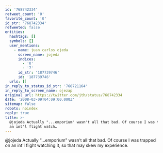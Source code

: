 ```yaml
---
id: '768742334'
retweet_count: '0'
favorite_count: '0'
id_str: '768742334'
retweeted: false
entities:
  hashtags: []
  symbols: []
  user_mentions:
    - name: juan carlos ojeda
      screen_name: jojeda
      indices:
        - '0'
        - '7'
      id_str: '187739746'
      id: '187739746'
  urls: []
in_reply_to_status_id_str: '768721164'
in_reply_to_screen_name: ojezap
original_url: https://twitter.com/jth/status/768742334
date: '2008-03-09T04:09:00.000Z'
sitemap: false
robots: noindex
reply: true
title: >-
  @jojeda Actually "...emporium" wasn't all that bad. Of course I was trapped on
  an int'l flight watch…
---
```


@jojeda Actually "...emporium" wasn't all that bad. Of course I was trapped on an int'l flight watching it, so that may skew my experience.